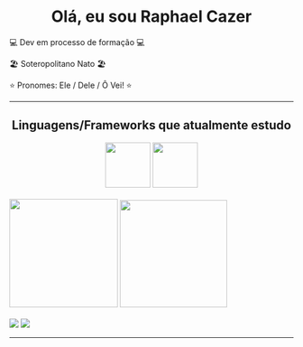 <h1 align="center">Olá, eu sou Raphael Cazer</h1>

<p>💻 Dev em processo de formação 💻</p>
<p>🏖️ Soteropolitano Nato 🏖️</p>
<p>⭐ Pronomes: Ele / Dele / Ô Vei! ⭐</p>
<hr>

<div style='display: inline_block' align='center'>
  <h2 align='center'>Linguagens/Frameworks que atualmente estudo</h2>
  <a href='https://github.com/raaphiixx/Python' target='_blank'><img height='80em' src='https://cdn.jsdelivr.net/gh/devicons/devicon/icons/python/python-original-wordmark.svg' /></a>
  <a href='https://github.com/raaphiixx/Python' target='_blank'><img height='80em' src='https://cdn.jsdelivr.net/gh/devicons/devicon/icons/django/django-original.svg' /></a>
</div>

<br>

<div>
  <img height='192em' src='https://github-readme-stats.vercel.app/api?username=raaphiixx&show_icons=true&theme=highcontrast'/>
  <img height='190em' src='https://github-readme-stats.vercel.app/api/top-langs/?username=raaphiixx&layout=compact&theme=highcontrast'/>
 </div>

 <div style='display: inline_block'><br>
  <a href='https://www.linkedin.com/in/raphaelcazer/' target='_blank'><img src='https://img.shields.io/badge/LinkedIn-0077B5?style=for-the-badge&logo=linkedin&logoColor=white'/></a>
  <a href='https://www.twitter.com/raaphiixx' target='_blank'><img src='https://img.shields.io/badge/Twitter-1DA1F2?style=for-the-badge&logo=twitter&logoColor=white'/></a>
<hr>





<!--
**raaphiixx/raaphiixx** is a ✨ _special_ ✨ repository because its `README.md` (this file) appears on your GitHub profile.

Here are some ideas to get you started:

- 🔭 I’m currently working on ...
- 🌱 I’m currently learning ...
- 👯 I’m looking to collaborate on ...
- 🤔 I’m looking for help with ...
- 💬 Ask me about ...
- 📫 How to reach me: ...
- 😄 Pronouns: ...
- ⚡ Fun fact: ...
-->
